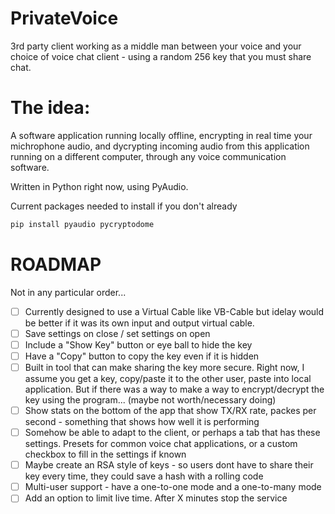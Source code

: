 # PrivateVoice
3rd party client working as a middle man between your voice and your choice of voice chat client - using a random 256 key that you must share chat.

# The idea: 
A software application running locally offline, encrypting in real time your michrophone audio, and dycrypting incoming audio from this application running on a different computer, through any voice communication software.

Written in Python right now, using PyAudio.

Current packages needed to install if you don't already

```bash
pip install pyaudio pycryptodome
```

# ROADMAP
Not in any particular order...
- [ ] Currently designed to use a Virtual Cable like VB-Cable but idelay would be better if it was its own input and output virtual cable.
- [ ] Save settings on close / set settings on open
- [ ] Include a "Show Key" button or eye ball to hide the key
- [ ] Have a "Copy" button to copy the key even if it is hidden
- [ ] Built in tool that can make sharing the key more secure. Right now, I assume you get a key, copy/paste it to the other user, paste into local application. But if there was a way to make a way to encrypt/decrypt the key using the program... (maybe not worth/necessary doing)
- [ ] Show stats on the bottom of the app that show TX/RX rate, packes per second - something that shows how well it is performing
- [ ] Somehow be able to adapt to the client, or perhaps a tab that has these settings. Presets for common voice chat applications, or a custom checkbox to fill in the settings if known
- [ ] Maybe create an RSA style of keys - so users dont have to share their key every time, they could save a hash with a rolling code
- [ ] Multi-user support - have a one-to-one mode and a one-to-many mode
- [ ] Add an option to limit live time. After X minutes stop the service
